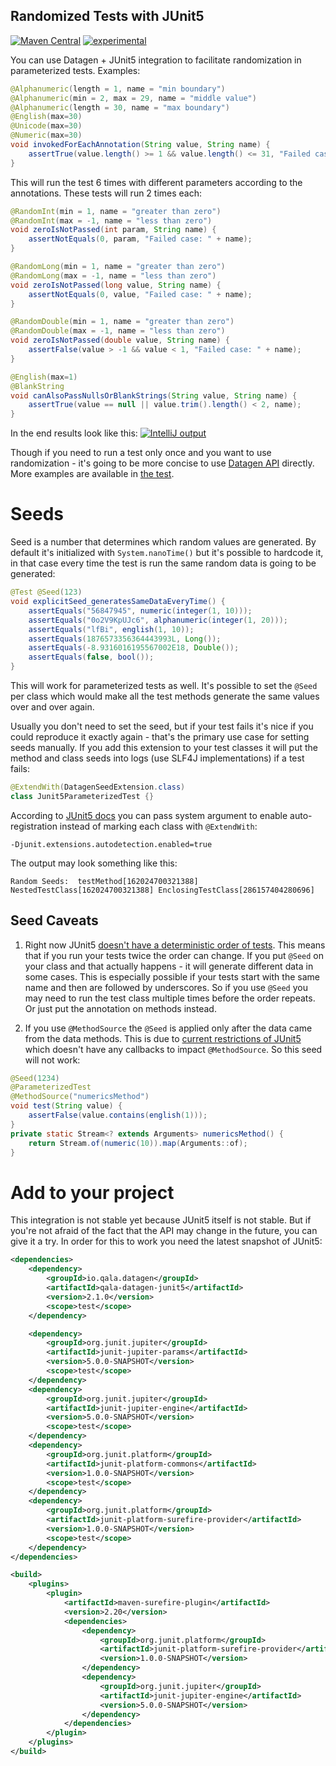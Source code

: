 Randomized Tests with JUnit5
----------------------------

[![Maven Central](https://maven-badges.herokuapp.com/maven-central/io.qala.datagen/qala-datagen-junit5/badge.svg)](http://search.maven.org/#search%7Cga%7C1%7Cg%3A%22io.qala.datagen%22)
[![experimental](http://badges.github.io/stability-badges/dist/experimental.svg)](http://github.com/badges/stability-badges)

You can use Datagen + JUnit5 integration to facilitate randomization in parameterized tests. Examples:

```java
@Alphanumeric(length = 1, name = "min boundary")
@Alphanumeric(min = 2, max = 29, name = "middle value")
@Alphanumeric(length = 30, name = "max boundary")
@English(max=30)
@Unicode(max=30)
@Numeric(max=30)
void invokedForEachAnnotation(String value, String name) {
    assertTrue(value.length() >= 1 && value.length() <= 31, "Failed case: " + name);
}
```

This will run the test 6 times with different parameters according to the annotations. These tests will run 2 times
each:

```java
@RandomInt(min = 1, name = "greater than zero")
@RandomInt(max = -1, name = "less than zero")
void zeroIsNotPassed(int param, String name) {
    assertNotEquals(0, param, "Failed case: " + name);
}

@RandomLong(min = 1, name = "greater than zero")
@RandomLong(max = -1, name = "less than zero")
void zeroIsNotPassed(long value, String name) {
    assertNotEquals(0, value, "Failed case: " + name);
}

@RandomDouble(min = 1, name = "greater than zero")
@RandomDouble(max = -1, name = "less than zero")
void zeroIsNotPassed(double value, String name) {
    assertFalse(value > -1 && value < 1, "Failed case: " + name);
}

@English(max=1)
@BlankString
void canAlsoPassNullsOrBlankStrings(String value, String name) {
    assertTrue(value == null || value.trim().length() < 2, name);
}
```

In the end results look like this:
[![IntelliJ output](https://photos-4.dropbox.com/t/2/AAAi1YOwCWxnHazbveXXR-L3WWb39wlrcTaXTruYZ0R86A/12/2397949/png/32x32/3/1497351600/0/2/datagen-docs-junit5-test-results.png/ENCQ7gEYs-OnQSAHKAc/jJI1HI8_Zl_IzmC14CNLg3VrsyKjSZIJRiEzlimctMs?dl=0&size=2048x1536&size_mode=3)](../examples/src/test/java/io/qala/datagen/examples/junit5/JUnit5ExampleTest.java)

Though if you need to run a test only once and you want to use randomization - it's going to be more concise to use 
[Datagen API](./../README.md) directly. More examples are available in 
[the test](src/test/java/io/qala/datagen/junit5/Junit5ParameterizedTest.java).

# Seeds

Seed is a number that determines which random values are generated. By default it's initialized with `System.nanoTime()`
but it's possible to hardcode it, in that case every time the test is run the same random data is going to be generated:

```java
@Test @Seed(123)
void explicitSeed_generatesSameDataEveryTime() {
    assertEquals("56847945", numeric(integer(1, 10)));
    assertEquals("0o2V9KpUJc6", alphanumeric(integer(1, 20)));
    assertEquals("lfBi", english(1, 10));
    assertEquals(1876573356364443993L, Long());
    assertEquals(-8.9316016195567002E18, Double());
    assertEquals(false, bool());
}
```

This will work for parameterized tests as well. It's possible to set the `@Seed` per class which would make all the
test methods generate the same values over and over again.

Usually you don't need to set the seed, but if your test fails it's nice if you could reproduce it exactly again -
that's the primary use case for setting seeds manually. If you add this extension to your test classes it will put the
method and class seeds into logs (use SLF4J implementations) if a test fails:

```java
@ExtendWith(DatagenSeedExtension.class)
class Junit5ParameterizedTest {}
```

According to [JUnit5 docs](http://junit.org/junit5/docs/current/user-guide/#extensions-registration) you can pass system
argument to enable auto-registration instead of marking each class with `@ExtendWith`:

```
-Djunit.extensions.autodetection.enabled=true
```

The output may look something like this:

```
Random Seeds:  testMethod[162024700321388] NestedTestClass[162024700321388] EnclosingTestClass[286157404280696]
```


## Seed Caveats

1. Right now JUnit5 [doesn't have a deterministic order of tests](https://github.com/junit-team/junit5/issues/111#issuecomment-307644332).
This means that if you run your tests twice the order can change. If you put `@Seed` on your class and that
actually happens - it will generate different data in some cases.
This is especially possible if your tests start with the same name and then are followed by underscores. So if you
use `@Seed` you may need to run the test class multiple times before the order repeats. Or just put the annotation on
methods instead.

2. If you use `@MethodSource` the `@Seed` is applied only after the data came from the data methods. This is due to
[current restrictions of JUnit5](https://github.com/junit-team/junit5/issues/883) which doesn't have any callbacks
to impact `@MethodSource`. So this seed will not work:

```java
@Seed(1234)
@ParameterizedTest
@MethodSource("numericsMethod")
void test(String value) {
    assertFalse(value.contains(english(1)));
}
private static Stream<? extends Arguments> numericsMethod() {
    return Stream.of(numeric(10)).map(Arguments::of);
}
```

# Add to your project

This integration is not stable yet because JUnit5 itself is not stable. But if you're not afraid of the fact that the 
API may change in the future, you can give it a try. In order for this to work you need the latest snapshot of JUnit5:
```xml
<dependencies>
    <dependency>
        <groupId>io.qala.datagen</groupId>
        <artifactId>qala-datagen-junit5</artifactId>
        <version>2.1.0</version>
        <scope>test</scope>
    </dependency>

    <dependency>
        <groupId>org.junit.jupiter</groupId>
        <artifactId>junit-jupiter-params</artifactId>
        <version>5.0.0-SNAPSHOT</version>
        <scope>test</scope>
    </dependency>
    <dependency>
        <groupId>org.junit.jupiter</groupId>
        <artifactId>junit-jupiter-engine</artifactId>
        <version>5.0.0-SNAPSHOT</version>
        <scope>test</scope>
    </dependency>
    <dependency>
        <groupId>org.junit.platform</groupId>
        <artifactId>junit-platform-commons</artifactId>
        <version>1.0.0-SNAPSHOT</version>
        <scope>test</scope>
    </dependency>
    <dependency>
        <groupId>org.junit.platform</groupId>
        <artifactId>junit-platform-surefire-provider</artifactId>
        <version>1.0.0-SNAPSHOT</version>
        <scope>test</scope>
    </dependency>
</dependencies>

<build>
    <plugins>
        <plugin>
            <artifactId>maven-surefire-plugin</artifactId>
            <version>2.20</version>
            <dependencies>
                <dependency>
                    <groupId>org.junit.platform</groupId>
                    <artifactId>junit-platform-surefire-provider</artifactId>
                    <version>1.0.0-SNAPSHOT</version>
                </dependency>
                <dependency>
                    <groupId>org.junit.jupiter</groupId>
                    <artifactId>junit-jupiter-engine</artifactId>
                    <version>5.0.0-SNAPSHOT</version>
                </dependency>
            </dependencies>
        </plugin>
    </plugins>
</build>
```